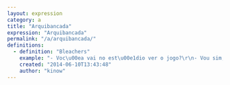 ```yaml
---
layout: expression
category: a
title: "Arquibancada"
expression: "Arquibancada"
permalink: "/a/arquibancada/"
definitions:
  - definition: "Bleachers"
    example: "- Voc\u00ea vai no est\u00e1dio ver o jogo?\r\n- Vou sim, consegui ingressos pra arquibancada e pro tobog\u00e3."
    created: "2014-06-10T13:43:48"
    author: "kinow"
---
```

